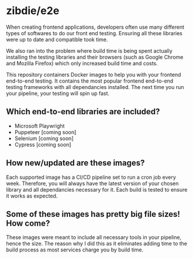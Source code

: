 # zibdie/e2e

When creating frontend applications, developers often use many different types of softwares to do our front end testing. Ensuring all these libraries were up to date and compatible took time.

We also ran into the problem where build time is being spent actually installing the testing libraries and their browsers (such as Google Chrome and Mozilla Firefox) which only increased build time and costs.

This repository containers Docker images to help you with your frontend end-to-end testing. It contains the most popular frontend end-to-end testing frameworks with all dependancies installed. The next time you run your pipeline, your testing will spin up fast.

## Which end-to-end libraries are included?

- Microsoft Playwright
- Puppeteer [coming soon]
- Selenium [coming soon]
- Cypress [coming soon]

## How new/updated are these images?

Each supported image has a CI/CD pipeline set to run a cron job every week. Therefore, you will always have the latest version of your chosen library and all dependancies necessary for it. Each build is tested to ensure it works as expected.

## Some of these images has pretty big file sizes! How come?

These images were meant to include all necessary tools in your pipeline, hence the size. The reason why I did this as it eliminates adding time to the build process as most services charge you by build time.
